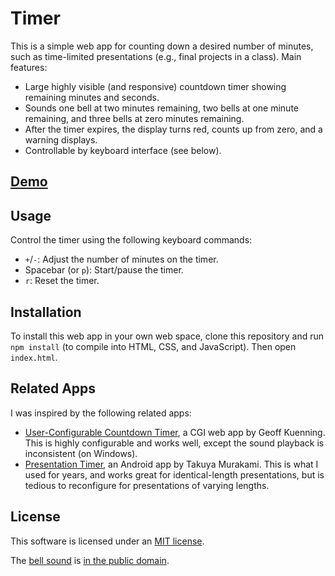 # Timer

This is a simple web app for counting down a desired number of minutes,
such as time-limited presentations (e.g., final projects in a class).
Main features:

<ul>
<li> Large highly visible (and responsive) countdown timer
     showing remaining minutes and seconds.
<li> Sounds one bell at two minutes remaining,
     two bells at one minute remaining,
     and three bells at zero minutes remaining.
<li> After the timer expires, the display turns red, counts up from zero,
     and a warning displays.
<li> Controllable by keyboard interface (see below).
</ul>

## [Demo](http://erikdemaine.org/timer/)

## Usage

Control the timer using the following keyboard commands:

* `+`/`-`: Adjust the number of minutes on the timer.
* Spacebar (or `p`): Start/pause the timer.
* `r`: Reset the timer.

## Installation

To install this web app in your own web space,
clone this repository and run `npm install`
(to compile into HTML, CSS, and JavaScript).
Then open `index.html`.

## Related Apps

I was inspired by the following related apps:
<ul>
<li> <a href="https://www.cs.hmc.edu/~geoff/countdowntimer.html">User-Configurable Countdown Timer</a>, a CGI web app by Geoff Kuenning. This is highly configurable and works well, except the sound playback is inconsistent (on Windows).
<li> <a href="https://play.google.com/store/apps/details?id=org.tmurakam.presentationtimer">Presentation Timer</a>, an Android app by Takuya Murakami. This is what I used for years, and works great for identical-length presentations, but is tedious to reconfigure for presentations of varying lengths.
</ul>

## License

This software is licensed under an <a href="LICENSE">MIT license</a>.

The <a href="bell.mp3">bell sound</a> is
<a href="https://freesound.org/people/domrodrig/sounds/116779/">in the public domain</a>.
